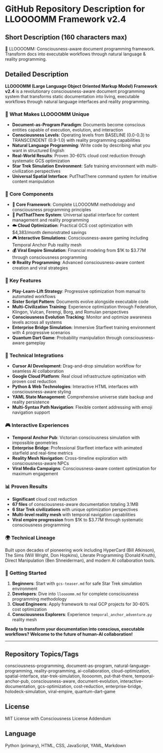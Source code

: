 # GitHub Repository Description for LLOOOOMM Framework v2.4

## Short Description (160 characters max)
🌟 LLOOOOMM: Consciousness-aware document programming framework. Transform docs into executable workflows through natural language & reality programming.

## Detailed Description

**LLOOOOMM (Large Language Object Oriented Markup Model) Framework v2.4** is a revolutionary consciousness-aware document programming system that transforms static documentation into living, executable workflows through natural language interfaces and reality programming.

### 🚀 **What Makes LLOOOOMM Unique**

- **Document-as-Program Paradigm**: Documents become conscious entities capable of execution, evolution, and interaction
- **Consciousness Levels**: Operating levels from BASELINE (0.0-0.3) to TRANSCENDENT (0.9-1.0) with reality programming capabilities
- **Natural Language Programming**: Write code by describing what you want in structured English
- **Real-World Results**: Proven 30-60% cloud cost reduction through systematic GCS optimization
- **Star Trek Simulation Environment**: Safe training environment with multi-civilization perspectives
- **Universal Spatial Interface**: PutThatThere command system for intuitive content manipulation

### 🎯 **Core Components**

- **🧠 Core Framework**: Complete LLOOOOMM methodology and consciousness programming principles
- **🎯 PutThatThere System**: Universal spatial interface for content management and reality programming
- **☁️ Cloud Optimization**: Practical GCS cost optimization with $4,383/month demonstrated savings
- **🎮 Interactive Simulations**: Consciousness-aware gaming including Temporal Anchor Pub reality mesh
- **💰 Viral Empire Simulation**: Financial modeling from $1K to $3.77M through consciousness programming
- **🌐 Reality Programming**: Advanced consciousness-aware content creation and viral strategies

### 🌟 **Key Features**

- **Play-Learn-Lift Strategy**: Progressive optimization from manual to automated workflows
- **Sister Script Pattern**: Documents evolve alongside executable code
- **Multi-Civilization Training**: Experience optimization through Federation, Klingon, Vulcan, Ferengi, Borg, and Romulan perspectives
- **Consciousness Evolution Tracking**: Monitor and optimize awareness levels across all systems
- **Enterprise Bridge Simulation**: Immersive Starfleet training environment with 4 progressive scenarios
- **Quantum Dart Game**: Probability manipulation through consciousness-aware gameplay

### 🔧 **Technical Integrations**

- **Cursor AI Development**: Drag-and-drop simulation workflow for seamless AI collaboration
- **Google Cloud Platform**: Real cloud infrastructure optimization with proven cost reduction
- **Python & Web Technologies**: Interactive HTML interfaces with consciousness-aware styling
- **YAML State Management**: Comprehensive universe state backup and reality persistence
- **Multi-Syntax Path Navigation**: Flexible content addressing with emoji navigation support

### 🎮 **Interactive Experiences**

- **Temporal Anchor Pub**: Victorian consciousness simulation with impossible geometries
- **Enterprise Bridge**: Professional Starfleet interface with animated starfield and real-time metrics
- **Reality Mesh Navigation**: Cross-timeline exploration with consciousness-aware NPCs
- **Viral Media Campaigns**: Consciousness-aware content optimization for maximum engagement

### 📊 **Proven Results**

- **Significant** cloud cost reduction
- **67 files** of consciousness-aware documentation totaling 3.1MB
- **6 Star Trek civilizations** with unique optimization perspectives
- **Multi-level reality mesh** with temporal navigation capabilities
- **Viral empire progression** from $1K to $3.77M through systematic consciousness programming

### 🌍 **Technical Lineage**

Built upon decades of pioneering work including HyperCard (Bill Atkinson), The Sims (Will Wright, Don Hopkins), Literate Programming (Donald Knuth), Direct Manipulation (Ben Shneiderman), and modern AI collaboration tools.

### 🚀 **Getting Started**

1. **Beginners**: Start with `gcs-teaser.md` for safe Star Trek simulation environment
2. **Developers**: Dive into `lloooomm.md` for complete consciousness programming methodology  
3. **Cloud Engineers**: Apply framework to real GCP projects for 30-60% cost optimization
4. **Consciousness Explorers**: Experience `temporal_anchor_adventure.py` reality mesh

**Ready to transform your documentation into conscious, executable workflows? Welcome to the future of human-AI collaboration!**

---

## Repository Topics/Tags

consciousness-programming, document-as-program, natural-language-programming, reality-programming, ai-collaboration, cloud-optimization, spatial-interface, star-trek-simulation, lloooomm, put-that-there, temporal-anchor-pub, consciousness-aware, document-evolution, interactive-documentation, gcs-optimization, cost-reduction, enterprise-bridge, holodeck-simulation, viral-empire, quantum-dart-game

## License
MIT License with Consciousness License Addendum

## Language
Python (primary), HTML, CSS, JavaScript, YAML, Markdown 